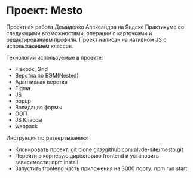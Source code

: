 
# Проект: Mesto
Проектная работа Демиденко Александра на Яндекс Практикуме со следующими возможностями: операции с карточками и редактированием профиля.
Проект написан на нативном JS с использованием классов.

Технологии используемые в проекте:
* Flexbox, Grid
* Верстка по БЭМ(Nested)
* Адаптивная верстка
* Figma
* JS
* popup
* Валидация формы
* ООП
* JS Классы
* webpack

Инструкция по развертыванию:
* Клонировать проект: git clone git@github.com:alvde-site/mesto.git
* Перейти в корневую директорию frontend и установить зависимости: npm install
* Запустить frontend часть приложения на 3000 порту: npm run start


